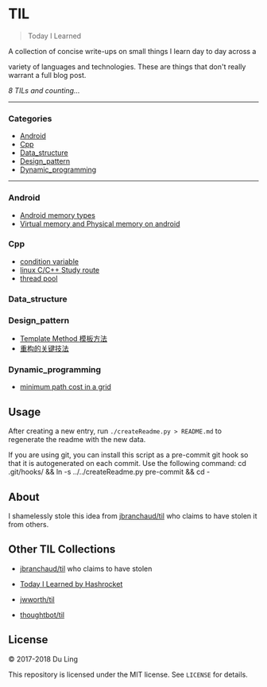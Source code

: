 # TIL


> Today I Learned

A collection of concise write-ups on small things I learn day to day across a

variety of languages and technologies. These are things that don't really
warrant a full blog post.


_8 TILs and counting..._


---

### Categories

* [Android](#Android)
* [Cpp](#cpp)
* [Data_structure](#data_structure)
* [Design_pattern](#design_pattern)
* [Dynamic_programming](#dynamic_programming)

---

### Android

- [Android memory types](Android/Android_memory_types.md)
- [Virtual memory and Physical memory on android](Android/Virtual_Phical_memory.md)

### Cpp

- [condition variable](cpp/condition_variable.md)
- [linux C/C++ Study route](cpp/linux_c_cpp_study_route.md)
- [thread pool](cpp/thread_pool.md)

### Data_structure


### Design_pattern

- [Template Method 模板方法](design_pattern/template_method.md)
- [重构的关键技法](design_pattern/重构关键技巧.md)

### Dynamic_programming

- [minimum path cost in a grid](dynamic_programming/minimum_path_cost_in_a_grid.md)

## Usage


After creating a new entry, run `./createReadme.py > README.md` to regenerate
the readme with the new data.

If you are using git, you can install this script as a pre-commit git hook so
that it is autogenerated on each commit.  Use the following command:
    cd .git/hooks/ && ln -s ../../createReadme.py pre-commit && cd -



## About

I shamelessly stole this idea from
[jbranchaud/til](https://github.com/jbranchaud/til) who claims to have stolen
it from others.

## Other TIL Collections

* [jbranchaud/til](https://github.com/jbranchaud/til) who claims to have stolen
* [Today I Learned by Hashrocket](https://til.hashrocket.com)
* [jwworth/til](https://github.com/jwworth/til)

* [thoughtbot/til](https://github.com/thoughtbot/til)

## License

&copy; 2017-2018 Du Ling


This repository is licensed under the MIT license. See `LICENSE` for
details.